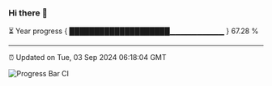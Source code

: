 ### Hi there 👋

⏳ Year progress { ████████████████████▁▁▁▁▁▁▁▁▁▁ } 67.28 %

---

⏰ Updated on Tue, 03 Sep 2024 06:18:04 GMT

![Progress Bar CI](https://github.com/liununu/liununu/workflows/Progress%20Bar%20CI/badge.svg)
